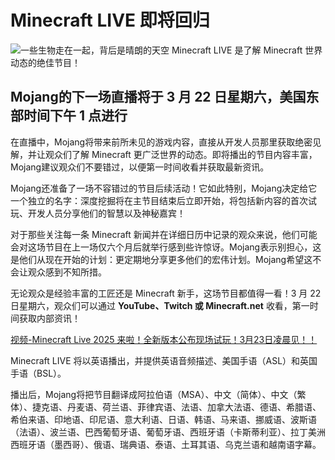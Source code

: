 # Minecraft LIVE 即将回归

![一些生物走在一起，背后是晴朗的天空](https://zh.minecraft.wiki/images/thumb/MC_Live_Announcement_Key_Art.jpeg/1280px-MC_Live_Announcement_Key_Art.jpeg?da3e0 "一些生物走在一起，背后是晴朗的天空")
Minecraft LIVE 是了解 Minecraft 世界动态的绝佳节目！

## Mojang的下一场直播将于 3 月 22 日星期六，美国东部时间下午 1 点进行

在直播中，Mojang将带来前所未见的游戏内容，直接从开发人员那里获取绝密见解，并让观众们了解 Minecraft 更广泛世界的动态。即将播出的节目内容丰富，Mojang建议观众们不要错过，以便第一时间收看并获取最新资讯。

Mojang还准备了一场不容错过的节目后续活动！它如此特别，Mojang决定给它一个独立的名字：深度挖掘将在主节目结束后立即开始，将包括新内容的首次试玩、开发人员分享他们的智慧以及神秘嘉宾！

对于那些关注每一条 Minecraft 新闻并在详细日历中记录的观众来说，他们可能会对这场节目在上一场仅六个月后就举行感到些许惊讶。Mojang表示别担心，这是他们从现在开始的计划：更定期地分享更多他们的宏伟计划。Mojang希望这不会让观众感到不知所措。

无论观众是经验丰富的工匠还是 Minecraft 新手，这场节目都值得一看！3 月 22 日星期六，观众们可以通过 **YouTube、Twitch 或 Minecraft.net** 收看，第一时间获取内部资讯！

[视频-Minecraft Live 2025 来啦！全新版本公布现场试玩！3月23日凌晨见！！](https://www.bilibili.com/video/BV1mF9oYmEES/?share_source=copy_web&vd_source=6cb742f6cbefcac62080b0ca2b61b053)

Minecraft LIVE 将以英语播出，并提供英语音频描述、美国手语（ASL）和英国手语（BSL）。

播出后，Mojang将把节目翻译成阿拉伯语（MSA）、中文（简体）、中文（繁体）、捷克语、丹麦语、荷兰语、菲律宾语、法语、加拿大法语、德语、希腊语、希伯来语、印地语、印尼语、意大利语、日语、韩语、马来语、挪威语、波斯语（法语）、波兰语、巴西葡萄牙语、葡萄牙语、西班牙语（卡斯蒂利亚）、拉丁美洲西班牙语（墨西哥）、俄语、瑞典语、泰语、土耳其语、乌克兰语和越南语字幕。

